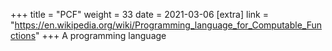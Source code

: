 +++
title = "PCF"
weight = 33
date = 2021-03-06
[extra]
link = "https://en.wikipedia.org/wiki/Programming_language_for_Computable_Functions"
+++
A programming language

